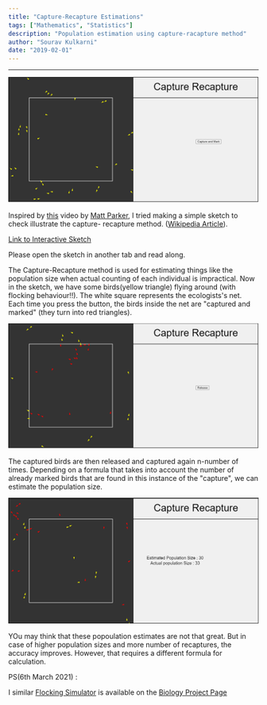 ```yaml
---
title: "Capture-Recapture Estimations"
tags: ["Mathematics", "Statistics"]
description: "Population estimation using capture-racapture method"
author: "Sourav Kulkarni"
date: "2019-02-01"
---
```


---
![Sketch](./sketch.png)

Inspired by <a href="https://www.youtube.com/watch?v=MTmnVBJ9gCI" target="_blank">this</a> video by <a href="https://www.youtube.com/channel/UCSju5G2aFaWMqn-_0YBtq5A" target="_blank">Matt Parker</a>, I tried making a simple sketch to check illustrate the capture- recapture method. (<a href="https://en.wikipedia.org/wiki/Mark_and_recapture" target="_blank">Wikipedia Article</a>). 

<a href="https://souruly.github.io/P5-Playground/Capture_Recapture/index.html" target="_blank">Link to Interactive Sketch</a>

Please open the sketch in another tab and read along.

The Capture-Recapture method is used for estimating things like the population size when actual counting of each individual is impractical. Now in the sketch, we have some birds(yellow triangle) flying around (with flocking behaviour!!). The white square represents the ecologists's net. Each time you press the button, the birds inside the net are "captured and marked" (they turn into red triangles).

![Captured Birds](./capture.png)

The captured birds are then released and captured again n-number of times. Depending on a formula that takes into account the number of already marked birds that are found in this instance of the "capture", we can estimate the population size.

![Population](./estimate.png)

YOu may think that these popoulation estimates are not that great. But in case of higher population sizes and more number of recaptures, the accuracy improves. However, that requires a different formula for calculation.

PS(6th March 2021) : 

I similar <a href="https://souruly.github.io/Bio/Flocking/index.html" target="_blank">Flocking Simulator</a> is available on the <a href="https://souruly.github.io/Bio" target="_blank">Biology Project Page</a>
